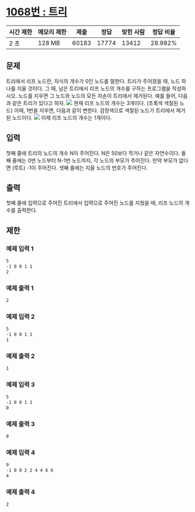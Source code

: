 [1068번 : 트리](https://www.acmicpc.net/problem/1068)
==================================================

| 시간 제한 | 메모리 제한 | 제출 | 정답 | 맞힌 사람 | 정답 비율 |
| --- | --- | --- | --- | --- | --- |
| 2 초 | 128 MB | 60183 | 17774 | 13412 | 28.982% |


문제
--
트리에서 리프 노드란, 자식의 개수가 0인 노드를 말한다.
트리가 주어졌을 때, 노드 하나를 지울 것이다. 그 때, 남은 트리에서 리프 노드의 개수를 구하는 프로그램을 작성하시오. 노드를 지우면 그 노드와 노드의 모든 자손이 트리에서 제거된다.
예를 들어, 다음과 같은 트리가 있다고 하자.
![](https://upload.acmicpc.net/560de878-d961-475e-ada4-e1f0774e5a84/-/preview/)
현재 리프 노드의 개수는 3개이다. (초록색 색칠된 노드) 이때, 1번을 지우면, 다음과 같이 변한다. 검정색으로 색칠된 노드가 트리에서 제거된 노드이다.
![](https://upload.acmicpc.net/d46ddf4e-1b82-44cc-8c90-12f76e5bf88f/-/preview/)
이제 리프 노드의 개수는 1개이다.


입력
--
첫째 줄에 트리의 노드의 개수 N이 주어진다. N은 50보다 작거나 같은 자연수이다. 둘째 줄에는 0번 노드부터 N-1번 노드까지, 각 노드의 부모가 주어진다. 만약 부모가 없다면 (루트) -1이 주어진다. 셋째 줄에는 지울 노드의 번호가 주어진다.


출력
--
첫째 줄에 입력으로 주어진 트리에서 입력으로 주어진 노드를 지웠을 때, 리프 노드의 개수를 출력한다.


제한
--


### 예제 입력 1
```css
5
-1 0 0 1 1
2
```


### 예제 출력 1
```css
2
```


### 예제 입력 2
```css
5
-1 0 0 1 1
1
```


### 예제 출력 2
```css
1
```


### 예제 입력 3
```css
5
-1 0 0 1 1
0
```


### 예제 출력 3
```css
0
```


### 예제 입력 4
```css
9
-1 0 0 2 2 4 4 6 6
4
```


### 예제 출력 4
```css
2
```




